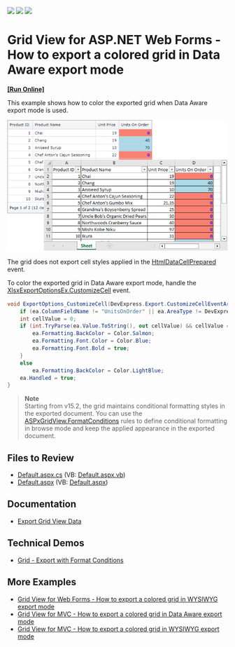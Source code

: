 <!-- default badges list -->
![](https://img.shields.io/endpoint?url=https://codecentral.devexpress.com/api/v1/VersionRange/128534107/15.1.4%2B)
[![](https://img.shields.io/badge/Open_in_DevExpress_Support_Center-FF7200?style=flat-square&logo=DevExpress&logoColor=white)](https://supportcenter.devexpress.com/ticket/details/T262239)
[![](https://img.shields.io/badge/📖_How_to_use_DevExpress_Examples-e9f6fc?style=flat-square)](https://docs.devexpress.com/GeneralInformation/403183)
<!-- default badges end -->
# Grid View for ASP.NET Web Forms - How to export a colored grid in Data Aware export mode
<!-- run online -->
**[[Run Online]](https://codecentral.devexpress.com/128534107/)**
<!-- run online end -->

This example shows how to color the exported grid when Data Aware export mode is used.

![Export colored grid](colored-export.png)

The grid does not export cell styles applied in the [HtmlDataCellPrepared](https://docs.devexpress.com/AspNet/DevExpress.Web.ASPxGridView.HtmlDataCellPrepared) event. 

To color the exported grid in Data Aware export mode, handle the [XlsxExportOptionsEx.CustomizeCell](https://docs.devexpress.com/CoreLibraries/DevExpress.XtraPrinting.XlsxExportOptionsEx.CustomizeCell) event.

```cs
void ExportOptions_CustomizeCell(DevExpress.Export.CustomizeCellEventArgs ea) {
	if (ea.ColumnFieldName != "UnitsOnOrder" || ea.AreaType != DevExpress.Export.SheetAreaType.DataArea) return;
	int cellValue = 0;
	if (int.TryParse(ea.Value.ToString(), out cellValue) && cellValue == 0) {
		ea.Formatting.BackColor = Color.Salmon;
		ea.Formatting.Font.Color = Color.Blue;
		ea.Formatting.Font.Bold = true;
	}
	else
		ea.Formatting.BackColor = Color.LightBlue;
	ea.Handled = true;
}
```

> **Note**  
> Starting from v15.2, the grid maintains conditional formatting styles in the exported document. You can use the [ASPxGridView.FormatConditions](https://docs.devexpress.com/AspNet/DevExpress.Web.ASPxGridView.FormatConditions) rules to define conditional formatting in browse mode and keep the applied appearance in the exported document.

## Files to Review

* [Default.aspx.cs](./CS/Default.aspx.cs#L25-L38) (VB: [Default.aspx.vb](./VB/Default.aspx.vb))
* [Default.aspx](./CS/Default.aspx) (VB: [Default.aspx](./VB/Default.aspx))

## Documentation

* [Export Grid View Data](https://docs.devexpress.com/AspNet/3791/components/grid-view/concepts/export)

## Technical Demos

* [Grid - Export with Format Conditions](https://demos.devexpress.com/ASPxGridViewDemos/Exporting/ExportWithFormatConditions.aspx)
## More Examples

* [Grid View for Web Forms - How to export a colored grid in WYSIWYG export mode](https://github.com/DevExpress-Examples/asp-net-web-forms-grid-export-colored-grid-in-wysiwyg-mode)
* [Grid View for MVC - How to export a colored grid in Data Aware export mode](https://github.com/DevExpress-Examples/asp-net-mvc-grid-export-colored-grid-in-data-aware-mode)
* [Grid View for MVC - How to export a colored grid in WYSIWYG export mode](https://github.com/DevExpress-Examples/asp-net-mvc-grid-export-colored-grid-in-wysiwyg-mode)
